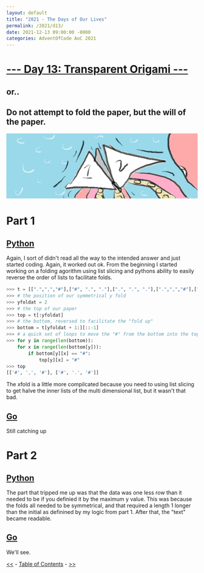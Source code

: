 ```yaml
---
layout: default
title: "2021 - The Days of Our Lives"
permalink: /2021/d13/
date: 2021-12-13 09:00:00 -0000
categories: AdventOfCode AoC 2021
---
```

# [--- Day 13: Transparent Origami ---](https://adventofcode.com/2021/day/13)
## or..
## Do not attempt to fold the paper, but the will of the paper.
![one art please](/docs/assets/img/octagami.png)
# Part 1

## [Python](https://github.com/aaronlael/AoC-2021/blob/master/AoC_2021_D13.py)

Again, I sort of didn't read all the way to the intended answer and just started coding.  Again, it worked out ok.  From the beginning I started working on a folding agorithm using list slicing and pythons ability to easily reverse the order of lists to facilitate folds.

```Python
>>> t = [[".",",","#"],["#", ".", "."],[".", ".", "."],[".",",","#"],["#", ".", "."]]
>>> # the position of our symmetrical y fold
>>> yfoldat = 2
>>> # the top of our paper
>>> top = t[:yfoldat]
>>> # the bottom, reversed to facilitate the "fold up"
>>> bottom = t[yfoldat + 1:][::-1]
>>> # a quick set of loops to move the "#" from the bottom into the top
>>> for y in range(len(bottom)):
	for x in range(len(bottom[y])):
		if bottom[y][x] == "#":
			top[y][x] = "#"
>>> top
[['#', ',', '#'], ['#', '.', '#']]
```
The xfold is a little more compilcated because you need to using list slicing to get halve the inner lists of the multi dimensional list, but it wasn't that bad.

## [Go](https://github.com/aaronlael/AoC-2021-Go/)

Still catching up

# Part 2

## [Python](https://github.com/aaronlael/AoC-2021/blob/master/AoC_2021_D13.py)

The part that tripped me up was that the data was one less row than it needed to be if you definied it by the maximum y value.  This was because the folds all needed to be symmetrical, and that required a length 1 longer than the initial as definined by my logic from part 1.  After that, the "text" became readable.

## [Go](https://github.com/aaronlael/AoC-2021-Go/)

We'll see.

[<<](AoC_2021_D11.md) - [Table of Contents](AoC_2021.md) - [>>](AoC_2021_D14.md)
